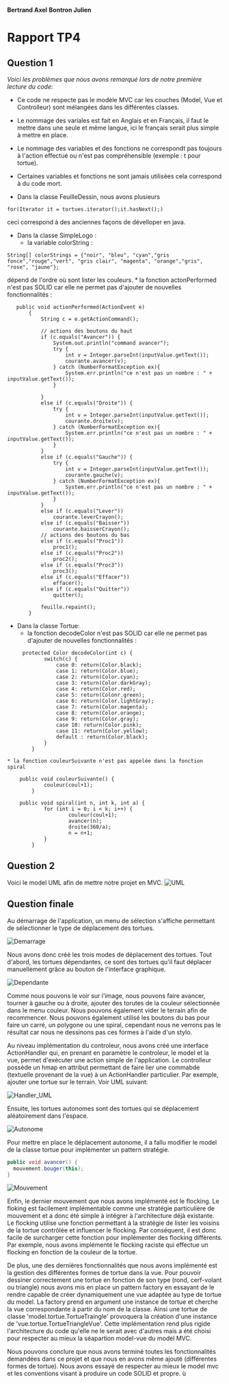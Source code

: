 **Bertrand Axel** **Bontron Julien**

# Rapport TP4

## Question 1
*Voici les problèmes que nous avons remarqué lors de notre première lecture du code:*
* Ce code ne respecte pas le modèle MVC car les couches (Model, Vue et Controlleur) sont mélangées dans les différentes classes.

* Le nommage des variales est fait en Anglais et en Français, il faut le mettre dans une seule et même langue, ici le français serait plus simple à mettre en place. 
* Le nommage des variables et des fonctions ne correspondt pas toujours à l'action effectué ou n'est pas compréhensible (exemple : t pour tortue).
* Certaines variables et fonctions ne sont jamais utilisées cela correspond à du code mort.
* Dans la classe FeuilleDessin, nous avons plusieurs 
```
for(Iterator it = tortues.iterator();it.hasNext();)
``` 
ceci correspond à des anciennes façons de dévelloper en java.
* Dans la classe SimpleLogo : 
    * la variable colorString : 
```
String[] colorStrings = {"noir", "bleu", "cyan","gris fonce","rouge","vert", "gris clair", "magenta", "orange","gris", "rose", "jaune"};
``` 
dépend de l'ordre où sont lister les couleurs.
    * la fonction actonPerformed n'est pas SOLID car elle ne permet pas d'ajouter de nouvelles fonctionnalités : 
 ```
    public void actionPerformed(ActionEvent e)
       	{
       		String c = e.getActionCommand();
       
       		// actions des boutons du haut
       		if (c.equals("Avancer")) {
       			System.out.println("command avancer");
       			try {
       				int v = Integer.parseInt(inputValue.getText());
       				courante.avancer(v);
       			} catch (NumberFormatException ex){
       				System.err.println("ce n'est pas un nombre : " + inputValue.getText());
       			}
       			
       		}
       		else if (c.equals("Droite")) {
       			try {
       				int v = Integer.parseInt(inputValue.getText());
       				courante.droite(v);
       			} catch (NumberFormatException ex){
       				System.err.println("ce n'est pas un nombre : " + inputValue.getText());
       			}
       		}
       		else if (c.equals("Gauche")) {
       			try {
       				int v = Integer.parseInt(inputValue.getText());
       				courante.gauche(v);
       			} catch (NumberFormatException ex){
       				System.err.println("ce n'est pas un nombre : " + inputValue.getText());
       			}
       		}
       		else if (c.equals("Lever")) 
       			courante.leverCrayon();
       		else if (c.equals("Baisser"))
       			courante.baisserCrayon();
       		// actions des boutons du bas
       		else if (c.equals("Proc1"))
       			proc1();
       		else if (c.equals("Proc2"))
       			proc2();
       		else if (c.equals("Proc3"))
       			proc3();
       		else if (c.equals("Effacer"))
       			effacer();
       		else if (c.equals("Quitter"))
       			quitter();
       
       		feuille.repaint();
       	}
```
* Dans la classe Tortue:
    * la fonction decodeColor n'est pas SOLID car elle ne permet pas d'ajouter de nouvelles fonctionnalités :
```
     protected Color decodeColor(int c) {
     		switch(c) {
     			case 0: return(Color.black);
     			case 1: return(Color.blue);
     			case 2: return(Color.cyan);
     			case 3: return(Color.darkGray);
     			case 4: return(Color.red);
     			case 5: return(Colonr.green);
     			case 6: return(Color.lightGray);
     			case 7: return(Color.magenta);
     			case 8: return(Color.orange);
     			case 9: return(Color.gray);
     			case 10: return(Color.pink);
     			case 11: return(Color.yellow);
     			default : return(Color.black);
     		}
     	}
```
    * la fonction couleurSuivante n'est pas appelée dans la fonction spiral
```
    public void couleurSuivante() {
    	 	couleur(coul+1);
    	}
    	
    public void spiral(int n, int k, int a) {
        	for (int i = 0; i < k; i++) {
        			couleur(coul+1);
        			avancer(n);
        			droite(360/a);
        			n = n+1;
        	}
        }
```
    
    
## Question 2
Voici le model UML afin de mettre notre projet en MVC.
![UML](images/uml.png)


## Question finale 

Au démarrage de l'application, un menu de sélection s'affiche permettant de sélectionner le type de déplacement des tortues. 

![Demarrage](images/Demarrage.png)

Nous avons donc créé les trois modes de déplacement des tortues. 
Tout d'abord, les tortues dépendantes, ce sont des tortues qu'il faut déplacer manuellement grâce au bouton de l'interface graphique. 

![Dependante](images/Dependant.png)

Comme nous pouvons le voir sur l'image, nous pouvons faire avancer, tourner à gauche ou à droite, ajouter des torutes de la couleur sélectionnée dans le menu couleur. 
Nous pouvons également vider le terrain afin de recommencer. Nous pouvons également utilisé les boutons du bas pour faire un carré, un polygone ou une spiral, cependant nous ne verrons pas le résultat car nous ne dessinons pas ces formes à l'aide d'un stylo. 

Au niveau implémentation du controleur, nous avons créé une interface ActionHandler qui, en prenant en paramètre le controleur, le model et la vue, permet d'exécuter une action simple de l'application. Le controlleur possède un hmap en attribut permettant de faire lier une commabde (textuelle provenant de la vue) à un ActionHandler particulier. Par exemple, ajouter une tortue sur le terrain. Voir UML suivant:

![Handler_UML](images/Handler_UML.png)

Ensuite, les tortues autonomes sont des tortues qui se déplacement aléatoirement dans l'espace. 

![Autonome](images/Autonome.png)

Pour mettre en place le déplacement autonome, il a fallu modifier le model de la classe tortue pour implémenter un pattern stratégie. 
```java 
public void avancer() {
  mouvement.bouger(this);
}
```
![Mouvement](images/mouvement.png)

Enfin, le dernier mouvement que nous avons implémenté est le flocking. Le floking est facilement implémentable comme une stratégie particulière de mouvement et a donc été simple à intégrer à l'architecture déjà existante. Le flocking utilise une fonction permettant à la stratégie de lister les voisins de la tortue contrôlée et influencer le flocking. Par conséquent, il est donc facile de surcharger cette fonction pour implémenter des flocking différents. Par exemple, nous avons implémenté le flocking raciste qui effectue un flocking en fonction de la couleur de la tortue. 

De plus, une des dernières fonctionnalités que nous avons implémenté est la gestion des différentes formes de tortue dans la vue. Pour pouvoir dessiner correctement une tortue en fonction de son type (rond, cerf-volant ou triangle) nous avons mis en place un pattern factory en essayant de le rendre capable de créer dynamiquement une vue adaptée au type de tortue du model. La factory prend en argument une instance de tortue et cherche la vue correspondante à partir du nom de la classe. Ainsi une tortue de classe 'model.tortue.TortueTraingle' provoquera la création d'une instance de 'vue.tortue.TortueTriangleVue'. Cette implémentation rend  plus rigide l'architecture du code qu'elle ne le serait avec d'autres mais a été choisi pour respecter au mieux la séapartion model-vue du model MVC. 

Nous pouvons conclure que nous avons terminé toutes les fonctionnalités demandées dans ce projet et que nous en avons même ajouté (différentes formes de tortue). Nous avons essayé de respecter au mieux le model mvc et les conventions visant à produire un code SOLID et propre. ù
